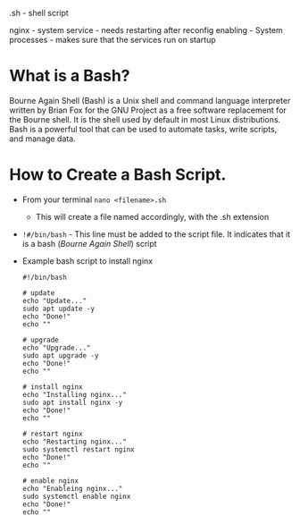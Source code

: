 .sh - shell script

nginx - system service -  needs restarting after reconfig
enabling - System processes - makes sure that the services run on startup

# What is a Bash?
Bourne Again Shell (Bash) is a Unix shell and command language interpreter written by Brian Fox for the GNU Project as a free software replacement for the Bourne shell. It is the shell used by default in most Linux distributions. Bash is a powerful tool that can be used to automate tasks, write scripts, and manage data.

# How to Create a Bash Script.
- From your terminal `nano <filename>.sh`
  - This will create a file named accordingly, with the .sh extension
    

- `!#/bin/bash` - This line must be added to the script file. It indicates that it is a bash (*Bourne Again Shell*) script 

- Example bash script to install nginx

    ```
    #!/bin/bash

    # update
    echo "Update..."
    sudo apt update -y
    echo "Done!"
    echo "" 

    # upgrade
    echo "Upgrade..."
    sudo apt upgrade -y
    echo "Done!"
    echo "" 

    # install nginx
    echo "Installing nginx..."
    sudo apt install nginx -y
    echo "Done!"
    echo "" 

    # restart nginx
    echo "Restarting nginx..."
    sudo systemctl restart nginx
    echo "Done!"
    echo ""

    # enable nginx
    echo "Enableing nginx..."
    sudo systemctl enable nginx
    echo "Done!"
    echo ""
    ```
